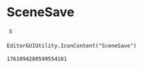 # SceneSave
![](/img/SceneSave.png)

``` CSharp
EditorGUIUtility.IconContent("SceneSave")
```
```
1761094280599554161
```
